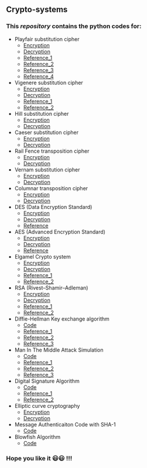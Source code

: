 ## Crypto-systems
### This *repository* contains the python codes for:
* Playfair substitution cipher 
  * [Encryption](playfair_encryption.py)
  * [Decryption](playfair_decryption.py)
  * [Reference_1](https://www.youtube.com/watch?v=U_J2xnhblPg)
  * [Reference_2](https://www.youtube.com/watch?v=O8MxWNfrzho&t=4s)
  * [Reference_3](https://www.youtube.com/watch?v=66K1tplwYqg&t=5s)
  * [Reference_4](https://www.youtube.com/watch?v=2PUInSjhxNs)
* Vigenere substitution cipher
  * [Encryption](vigenere_encryption.py)
  * [Decryption](vigenere_decryption.py)
  * [Reference_1](https://www.youtube.com/watch?v=FAbkLSktxWQ)
  * [Reference_2](https://www.youtube.com/watch?v=zLbZM_MA3qE&t=575s)
* Hill substitution cipher
  * [Encryption](hill_encryption.py)
  * [Decryption](hill_decryption.py)
* Caeser substitution cipher
  * [Encryption](caesar_encryption.py)
  * [Decryption](caesar_decryption.py)
* Rail Fence transposition cipher
  * [Encryption](railfence_encryption.py)
  * [Decryption](railfence_decryption.py)
* Vernam substitution cipher
  * [Encryption](vernam_encryption.py)
  * [Decryption](vernam_decryption.py)
* Columnar transposition cipher
  * [Encryption](columnar_transposition_encryption.py)
  * [Decryption](columnar_transposition_decryption.py)
* DES (Data Encryption Standard)
  * [Encryption](des_encry_decry.py)
  * [Decryption](des_encry_decry.py)
  * [Reference](https://www.geeksforgeeks.org/data-encryption-standard-des-set-1)
* AES (Advanced Encryption Standard)
  * [Encryption](aes_encry_decry.py)
  * [Decryption](aes_encry_decry.py)
  * [Reference](https://medium.com/quick-code/aes-implementation-in-python-a82f582f51c2)
* Elgamel Crypto system
  * [Encryption](elGamel_encry_decry.py)
  * [Decryption](elGamel_encry_decry.py)
  * [Reference_1](https://www.wolframalpha.com/widgets/view.jsp?id=ef51422db7db201ebc03c8800f41ba99)
  * [Reference_2](https://en.wikipedia.org/wiki/Primitive_root_modulo_n)
* RSA (Rivest–Shamir–Adleman)
  * [Encryption](rsa_encry_decry.py)
  * [Decryption](rsa_encry_decry.py)
  * [Reference_1](https://github.com/agottiparthy1/rsa/blob/master/rsa_python)
  * [Reference_2](https://github.com/faisalkhan91/RSA-Algorithm/blob/master/RSA.py)
* Diffie-Hellman Key exchange algorithm
  * [Code](diff_hellmen_key_exchange.py)
  * [Reference_1](https://sublimerobots.com/2015/01/simple-diffie-hellman-example-python/)
  * [Reference_2](https://trinket.io/python/d574095364)
  * [Reference_3](https://www.wolframalpha.com/widgets/view.jsp?id=ef51422db7db201ebc03c8800f41ba99)
* Man In The Middle Attack Simulation
  * [Code](man_in_the_middle.py)
  * [Reference_1](https://sublimerobots.com/2015/01/simple-diffie-hellman-example-python/)
  * [Reference_2](https://trinket.io/python/d574095364)
  * [Reference_3](https://www.wolframalpha.com/widgets/view.jsp?id=ef51422db7db201ebc03c8800f41ba99)
* Digital Signature Algorithm
  * [Code](digital_signature.py)
  * [Reference_1](https://en.wikipedia.org/wiki/Digital_Signature_Algorithm)
  * [Reference_2](https://www.includehelp.com/cryptography/digital-signature-algorithm-dsa.aspx)
* Elliptic curve cryptography
  * [Encryption](elliptic_curve_encry_decry.py)
  * [Decryption](elliptic_curve_encry_decry.py)
* Message Authenticaiton Code with SHA-1
  * [Code](hmac_with_sha1.py)
* Blowfish Algorithm
  * [Code](blowfish_encry_decry.py)
### Hope you like it :smiley::smiley: !!! 
